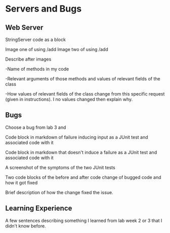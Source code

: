 # Servers and Bugs

## Web Server

StringServer code as a block

Image one of using /add
Image two of using /add

Describe after images

-Name of methods in my code

-Relevant arguments of those methods and values of relevant fields of the class

-How values of relevant fields of the class change from this specific request (given in instructions). I no values changed then explain why.

## Bugs

Choose a bug from lab 3 and

Code block in markdown of failure inducing input as a JUnit test and associated code with it

Code block in markdown that doesn't induce a failure as a JUnit test and associated code with it

A screenshot of the symptoms of the two JUnit tests

Two code blocks of the before and after code change of bugged code and how it got fixed

Brief description of how the change fixed the issue.


## Learning Experience

A few sentences describing something I learned from lab week 2 or 3 that I didn't know before.
